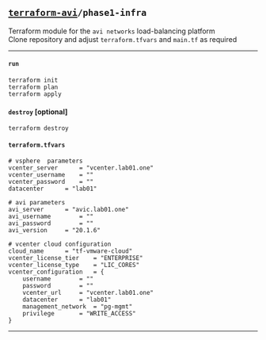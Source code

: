 ## [`terraform-avi`](../README.md)`/phase1-infra`
Terraform module for the `avi networks` load-balancing platform  
Clone repository and adjust `terraform.tfvars` and `main.tf` as required  

---

#### `run`
```
terraform init
terraform plan
terraform apply
```

#### `destroy` [optional]
```
terraform destroy
```

#### `terraform.tfvars`
```
# vsphere  parameters
vcenter_server		= "vcenter.lab01.one"
vcenter_username	= ""
vcenter_password	= ""
datacenter		= "lab01"

# avi parameters
avi_server		= "avic.lab01.one"
avi_username		= ""
avi_password		= ""
avi_version		= "20.1.6"

# vcenter cloud configuration
cloud_name		= "tf-vmware-cloud"
vcenter_license_tier	= "ENTERPRISE"
vcenter_license_type	= "LIC_CORES"
vcenter_configuration	= {
	username		= ""
	password		= ""
	vcenter_url		= "vcenter.lab01.one"
	datacenter		= "lab01"
	management_network	= "pg-mgmt"
	privilege		= "WRITE_ACCESS"
}
```
---
